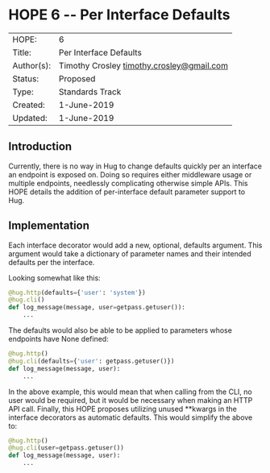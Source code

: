 # HOPE 6 -- Per Interface Defaults

|             |                                             |
| ------------| ------------------------------------------- |
| HOPE:       | 6                                           |
| Title:      | Per Interface Defaults                      |
| Author(s):  | Timothy Crosley <timothy.crosley@gmail.com> |
| Status:     | Proposed                                    |
| Type:       | Standards Track                             |
| Created:    | 1-June-2019                                 |
| Updated:    | 1-June-2019                                 |

## Introduction

Currently, there is no way in Hug to change defaults quickly per an interface an endpoint is exposed on.
Doing so requires either middleware usage or multiple endpoints, needlessly complicating otherwise simple APIs.
This HOPE details the addition of per-interface default parameter support to Hug.

## Implementation

Each interface decorator would add a new, optional, defaults argument. This argument would take a dictionary of
parameter names and their intended defaults per the interface.

Looking somewhat like this:


```python
@hug.http(defaults={'user': 'system'})
@hug.cli()
def log_message(message, user=getpass.getuser()):
    ...
```

The defaults would also be able to be applied to parameters whose endpoints have None defined:


```python
@hug.http()
@hug.cli(defaults={'user': getpass.getuser()})
def log_message(message, user):
    ...
```

In the above example, this would mean that when calling from the CLI, no user would be required, but it would be necessary when making an HTTP API call.
Finally, this HOPE proposes utilizing unused **kwargs in the interface decorators as automatic defaults.
This would simplify the above to:

```python
@hug.http()
@hug.cli(user=getpass.getuser())
def log_message(message, user):
    ...
```
